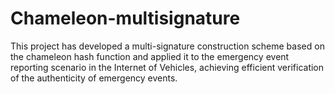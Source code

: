# Chameleon-multisignature
 This project has developed a multi-signature construction scheme based on the chameleon hash function and applied it to the emergency event reporting scenario in the Internet of Vehicles, achieving efficient verification of the authenticity of emergency events.
